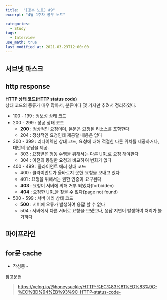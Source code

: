 ```yaml
---
title:  "[공부 노트] #9"
excerpt: "4월 1주차 공부 노트"

categories:
  - Study
tags:
  - Interview
use_math: true
last_modified_at: 2021-03-23T12:00:00
---
```


## 서브넷 마스크

## http response
**HTTP 상태 코드(HTTP status code)**  
상태 코드의 종류가 매우 많아서, 분류마다 몇 가지만 추려서 정리하였다.

- 100 - 199 : 정보성 상태 코드
- 200 - 299 : 성공 상태 코드
  - **200** : 정상적인 요청이며, 본문은 요청된 리소스를 포함한다
  - 204 : 정상적인 요청인데 제공할 내용은 없다
- 300 - 399 : 리다이렉션 상태 코드, 요청에 대해 적절한 다른 위치를 제공하거나, 대안의 응답을 제공.
  - 303 : 요청받은 행동 수행을 위해서는 다른 URL로 요청 해야한다
  - 304 : 이전의 동일한 요청과 비교하여 변화가 없다
- 400 - 499 : 클라이언트 에러 상태 코드
  - 400 : 클라이언트가 올바르지 못한 요청을 보내고 있다
  - 401 : 요청을 위해서는 권한 인증이 요구된다
  - **403** : 요청이 서버에 의해 거부 되었다(forbidden)
  - **404** : 요청한 URL을 찾을 수 없다(page not found)
- 500 - 599 : 서버 에러 상태 코드
  - **500** : 서버에 오류가 발생하여 응답 할 수 없다
  - 504 : 서버에서 다른 서버로 요청을 보냈으나, 응답 지연이 발생하여 처리가 불가하다

## 파이프라인

## for문 cache

- 작성중 -

참고문헌
> https://velog.io/@honeysuckle/HTTP-%EC%83%81%ED%83%9C-%EC%BD%94%EB%93%9C-HTTP-status-code- 
